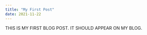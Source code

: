 ```yaml
---
title: "My First Post"
date: 2021-11-22
---
```

THIS IS MY FIRST BLOG POST.
IT SHOULD APPEAR ON MY BLOG.
